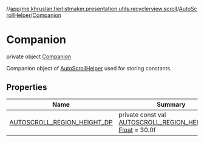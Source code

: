 //[app](../../../../index.md)/[me.khruslan.tierlistmaker.presentation.utils.recyclerview.scroll](../../index.md)/[AutoScrollHelper](../index.md)/[Companion](index.md)

# Companion

private object [Companion](index.md)

Companion object of [AutoScrollHelper](../index.md) used for storing constants.

## Properties

| Name | Summary |
|---|---|
| [AUTOSCROLL_REGION_HEIGHT_DP](-a-u-t-o-s-c-r-o-l-l_-r-e-g-i-o-n_-h-e-i-g-h-t_-d-p.md) | private const val [AUTOSCROLL_REGION_HEIGHT_DP](-a-u-t-o-s-c-r-o-l-l_-r-e-g-i-o-n_-h-e-i-g-h-t_-d-p.md): [Float](https://kotlinlang.org/api/latest/jvm/stdlib/kotlin/-float/index.html) = 30.0f |
